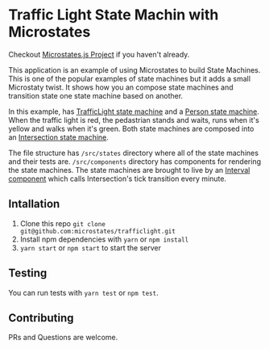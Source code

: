 # Traffic Light State Machin with Microstates

Checkout [Microstates.js Project](https://github.com/microstates/microstates.js) if you haven't already.

This application is an example of using Microstates to build State Machines. This is one of the popular examples of state machines but it adds a small Microstaty twist. It shows how you an compose state machines and transition state one state machine based on another. 

In this example, has [TrafficLight state machine](`src/states/traffic-light.js`) and a [Person state machine](`src/states/person.js`). When the traffic light is red, the pedastrian stands and waits, runs when it's yellow and walks when it's green. Both state machines are composed into an [Intersection state machine](`src/states/intersection.js`).

The file structure has `/src/states` directory where all of the state machines and their tests are. `/src/components` directory has components for rendering the state machines. The state machines are brought to live by an [Interval component](/src/index.js#L28) which calls Intersection's tick transition every minute.

## Intallation

1. Clone this repo `git clone git@github.com:microstates/trafficlight.git`
2. Install npm dependencies with `yarn` or `npm install`
3. `yarn start` or `npm start` to start the server

## Testing

You can run tests with `yarn test` or `npm test`.

## Contributing

PRs and Questions are welcome.
